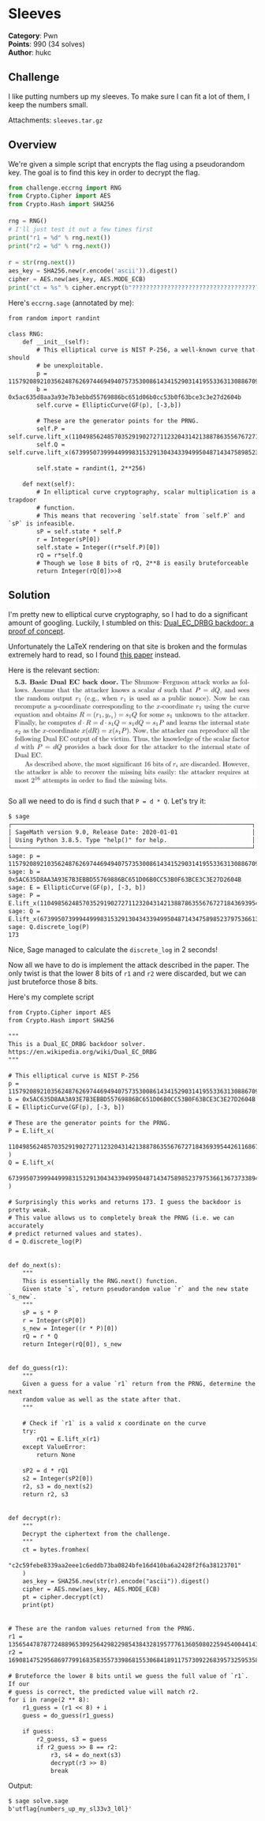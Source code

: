 # Sleeves

**Category**: Pwn \
**Points**: 990 (34 solves) \
**Author**: hukc

## Challenge

I like putting numbers up my sleeves. To make sure I can fit
a lot of them, I keep the numbers small.

Attachments: `sleeves.tar.gz`

## Overview

We're given a simple script that encrypts the flag using a pseudorandom key.
The goal is to find this key in order to decrypt the flag.

```python
from challenge.eccrng import RNG
from Crypto.Cipher import AES
from Crypto.Hash import SHA256

rng = RNG()
# I'll just test it out a few times first
print("r1 = %d" % rng.next())
print("r2 = %d" % rng.next())

r = str(rng.next())
aes_key = SHA256.new(r.encode('ascii')).digest()
cipher = AES.new(aes_key, AES.MODE_ECB)
print("ct = %s" % cipher.encrypt(b"????????????????????????????????????????").hex())
```

Here's `eccrng.sage` (annotated by me):
```sage
from random import randint

class RNG:
    def __init__(self):
        # This elliptical curve is NIST P-256, a well-known curve that should
        # be unexploitable.
        p = 115792089210356248762697446949407573530086143415290314195533631308867097853951
        b = 0x5ac635d8aa3a93e7b3ebbd55769886bc651d06b0cc53b0f63bce3c3e27d2604b
        self.curve = EllipticCurve(GF(p), [-3,b])

        # These are the generator points for the PRNG.
        self.P = self.curve.lift_x(110498562485703529190272711232043142138878635567672718436939544261168672750412)
        self.Q = self.curve.lift_x(67399507399944999831532913043433949950487143475898523797536613673733894036166)

        self.state = randint(1, 2**256)

    def next(self):
        # In elliptical curve cryptography, scalar multiplication is a trapdoor
        # function.
        # This means that recovering `self.state` from `self.P` and `sP` is infeasible.
        sP = self.state * self.P
        r = Integer(sP[0])
        self.state = Integer((r*self.P)[0])
        rQ = r*self.Q
        # Though we lose 8 bits of rQ, 2**8 is easily bruteforceable
        return Integer(rQ[0])>>8
```

## Solution

I'm pretty new to elliptical curve cryptography, so I had to do a significant
amount of googling. Luckily, I stumbled on this: [Dual_EC_DRBG backdoor: a
proof of concept](https://blog.0xbadc0de.be/archives/155).

Unfortunately the LaTeX rendering on that site is broken and the formulas
extremely hard to read, so I found [this paper](https://www.projectbullrun.org/dual-ec/documents/dual-ec-20150731.pdf) instead.

Here is the relevant section:
![p](p.png)

So all we need to do is find `d` such that `P = d * Q`. Let's try it:
```sage
$ sage
┌────────────────────────────────────────────────────────────────────┐
│ SageMath version 9.0, Release Date: 2020-01-01                     │
│ Using Python 3.8.5. Type "help()" for help.                        │
└────────────────────────────────────────────────────────────────────┘
sage: p = 115792089210356248762697446949407573530086143415290314195533631308867097853951
sage: b = 0x5AC635D8AA3A93E7B3EBBD55769886BC651D06B0CC53B0F63BCE3C3E27D2604B
sage: E = EllipticCurve(GF(p), [-3, b])
sage: P = E.lift_x(110498562485703529190272711232043142138878635567672718436939544261168672750412)
sage: Q = E.lift_x(67399507399944999831532913043433949950487143475898523797536613673733894036166)
sage: Q.discrete_log(P)
173
```

Nice, Sage managed to calculate the `discrete_log` in 2 seconds!

Now all we have to do is implement the attack described in the paper. The only twist is that the lower 8 bits of `r1` and `r2` were discarded, but we can just bruteforce those 8 bits.

Here's my complete script
```sage
from Crypto.Cipher import AES
from Crypto.Hash import SHA256

"""
This is a Dual_EC_DRBG backdoor solver.
https://en.wikipedia.org/wiki/Dual_EC_DRBG
"""

# This elliptical curve is NIST P-256
p = 115792089210356248762697446949407573530086143415290314195533631308867097853951
b = 0x5AC635D8AA3A93E7B3EBBD55769886BC651D06B0CC53B0F63BCE3C3E27D2604B
E = EllipticCurve(GF(p), [-3, b])

# These are the generator points for the PRNG.
P = E.lift_x(
    110498562485703529190272711232043142138878635567672718436939544261168672750412
)
Q = E.lift_x(
    67399507399944999831532913043433949950487143475898523797536613673733894036166
)

# Surprisingly this works and returns 173. I guess the backdoor is pretty weak.
# This value allows us to completely break the PRNG (i.e. we can accurately
# predict returned values and states).
d = Q.discrete_log(P)


def do_next(s):
    """
    This is essentially the RNG.next() function.
    Given state `s`, return pseudorandom value `r` and the new state `s_new`.
    """
    sP = s * P
    r = Integer(sP[0])
    s_new = Integer((r * P)[0])
    rQ = r * Q
    return Integer(rQ[0]), s_new


def do_guess(r1):
    """
    Given a guess for a value `r1` return from the PRNG, determine the next
    random value as well as the state after that.
    """

    # Check if `r1` is a valid x coordinate on the curve
    try:
        rQ1 = E.lift_x(r1)
    except ValueError:
        return None

    sP2 = d * rQ1
    s2 = Integer(sP2[0])
    r2, s3 = do_next(s2)
    return r2, s3


def decrypt(r):
    """
    Decrypt the ciphertext from the challenge.
    """
    ct = bytes.fromhex(
        "c2c59febe8339aa2eee1c6eddb73ba0824bfe16d410ba6a2428f2f6a38123701"
    )
    aes_key = SHA256.new(str(r).encode("ascii")).digest()
    cipher = AES.new(aes_key, AES.MODE_ECB)
    pt = cipher.decrypt(ct)
    print(pt)


# These are the random values returned from the PRNG.
r1 = 135654478787724889653092564298229854384328195777613605080225945400441433200
r2 = 16908147529568697799168358355733986815530684189117573092268395732595358248

# Bruteforce the lower 8 bits until we guess the full value of `r1`. If our
# guess is correct, the predicted value will match r2.
for i in range(2 ** 8):
    r1_guess = (r1 << 8) + i
    guess = do_guess(r1_guess)

    if guess:
        r2_guess, s3 = guess
        if r2_guess >> 8 == r2:
            r3, s4 = do_next(s3)
            decrypt(r3 >> 8)
            break
```

Output:
```
$ sage solve.sage
b'utflag{numbers_up_my_sl33v3_l0l}'
```
